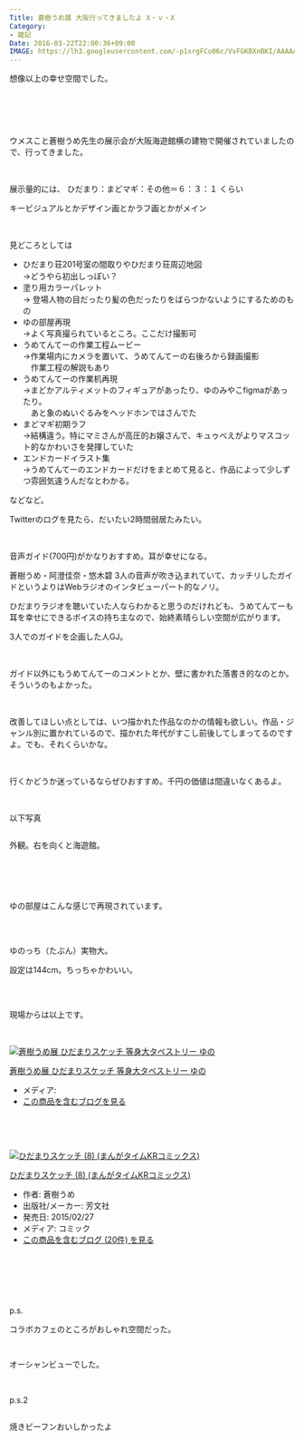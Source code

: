 ```yaml
---
Title: 蒼樹うめ展 大阪行ってきましたよ X・ｖ・X
Category:
- 雑記
Date: 2016-03-22T22:00:36+09:00
IMAGE: https://lh3.googleusercontent.com/-p1xrgFCo06c/VvFGKBXnBKI/AAAAAAAAPvI/qJ4y0EY1HfsntQXNsEhq5wZ6AtzHtrIVQ/s1024/IMG_20160322_221824.jpg
---
```


<p>想像以上の幸せ空間でした。</p>
<p><img class="magnifiable" src="https://lh3.googleusercontent.com/-p1xrgFCo06c/VvFGKBXnBKI/AAAAAAAAPvI/qJ4y0EY1HfsntQXNsEhq5wZ6AtzHtrIVQ/s1024/IMG_20160322_221824.jpg" alt="" /></p>
<p> </p>
<p> </p>
<p>ウメスこと蒼樹うめ先生の展示会が大阪海遊館横の建物で開催されていましたので、行ってきました。</p>
<p> </p>
<p>展示量的には、 ひだまり：まどマギ：その他＝６：３：１ くらい</p>
<p>キービジュアルとかデザイン画とかラフ画とかがメイン</p>
<p> </p>
<p>見どころとしては</p>
<ul>
<li><span style="line-height: 1.5;">ひだまり荘201号室の間取りやひだまり荘周辺地図<br />→どうやら初出しっぽい？</span></li>
<li><span style="line-height: 1.5;">塗り用カラーパレット<br />→ 登場人物の目だったり髪の色だったりをばらつかないようにするためのもの</span></li>
<li>ゆの部屋再現<br />→よく写真撮られているところ。ここだけ撮影可</li>
<li>うめてんてーの作業工程ムービー<br />→作業場内にカメラを置いて、うめてんてーの右後ろから録画撮影<br />　作業工程の解説もあり</li>
<li>うめてんてーの作業机再現<br />→まどかアルティメットのフィギュアがあったり、ゆのみやこfigmaがあったり。<br />　あと象のぬいぐるみをヘッドホンではさんでた</li>
<li>まどマギ初期ラフ<br />→結構違う。特にマミさんが高圧的お嬢さんで、キュゥべえがよりマスコット的なかわいさを発揮していた</li>
<li>エンドカードイラスト集<br />→うめてんてーのエンドカードだけをまとめて見ると、作品によって少しずつ雰囲気違うんだなとわかる。</li>
</ul>
<p>などなど。</p>
<p>Twitterのログを見たら、だいたい2時間弱居たみたい。</p>
<p> </p>
<p>音声ガイド(700円)がかなりおすすめ。耳が幸せになる。</p>
<p>蒼樹うめ・阿澄佳奈・悠木碧 3人の音声が吹き込まれていて、カッチリしたガイドというよりはWebラジオのインタビューパート的なノリ。</p>
<p>ひだまりラジオを聴いていた人ならわかると思うのだけれども、うめてんてーも耳を幸せにできるボイスの持ち主なので、始終素晴らしい空間が広がります。</p>
<p>3人でのガイドを企画した人GJ。</p>
<p> </p>
<p>ガイド以外にもうめてんてーのコメントとか、壁に書かれた落書き的なのとか。そういうのもよかった。</p>
<p> </p>
<p>改善してほしい点としては、いつ描かれた作品なのかの情報も欲しい。作品・ジャンル別に置かれているので、描かれた年代がすこし前後してしまってるのですよ。でも、それくらいかな。</p>
<p> </p>
<p>行くかどうか迷っているならぜひおすすめ。千円の価値は間違いなくあるよ。</p>
<p> </p>
<p>以下写真</p>
<p><img class="magnifiable" src="https://lh3.googleusercontent.com/-6FvhTR9Y5y0/VvD-RTX_yMI/AAAAAAAAPr0/XZ7vlH-LWGQilCzwfc92OFAt9nEmaGLGQ/s1024/IMG_20160322_131808.jpg" alt="" /></p>
<p>外観。右を向くと海遊館。</p>
<p> </p>
<p><img class="magnifiable" src="https://lh3.googleusercontent.com/-mQXQhF5GzhE/VvEeILvTVRI/AAAAAAAAPuI/Pp-TqrROiMEvxKd4Cj7L9whyeDSmXwR0A/s1024/IMG_20160322_141404.jpg" alt="" /></p>
<p><img class="magnifiable" src="https://lh3.googleusercontent.com/-sKyoKoLNnek/VvEeGaUdPTI/AAAAAAAAPuI/ATItV-Hz6KY2ZLaykprziSdUNAqas-_XA/s1024/IMG_20160322_141356.jpg" alt="" /></p>
<p><img class="magnifiable" src="https://lh3.googleusercontent.com/-KkSJszffFTc/VvEeOPqzgfI/AAAAAAAAPuI/6jBHJsHExYEgmMD6xRFtOWtC9ewHPDFqw/s1024/IMG_20160322_141542.jpg" alt="" /></p>
<p>ゆの部屋はこんな感じで再現されています。</p>
<p> </p>
<p><img class="magnifiable" src="https://lh3.googleusercontent.com/-scWWJa2e6hE/VvEeIwB4m-I/AAAAAAAAPuI/AEQfwBBwiQQNq4bnMNX6NEcVJ-tgt50Gw/s1024/IMG_20160322_141419.jpg" alt="" /></p>
<p>ゆのっち（たぶん）実物大。</p>
<p>設定は144cm。ちっちゃかわいい。</p>
<p> </p>
<p><img class="magnifiable" src="https://lh3.googleusercontent.com/-jSdzxPBG04k/VvE5qD1JPXI/AAAAAAAAPuw/g3Z9KU2OfeYUzYk2H_JoJerc5BvFOWOuA/s1024/IMG_20160322_212508.jpg" alt="" /></p>
<p>現場からは以上です。</p>
<p>  </p>
<div class="freezed">
<div class="hatena-asin-detail"><a href="http://www.amazon.co.jp/exec/obidos/ASIN/B0169N9STK/ab1025-22/"><img class="hatena-asin-detail-image" title="蒼樹うめ展 ひだまりスケッチ 等身大タペストリー ゆの" src="http://ecx.images-amazon.com/images/I/313UkJDDUDL._SL160_.jpg" alt="蒼樹うめ展 ひだまりスケッチ 等身大タペストリー ゆの" /></a>
<div class="hatena-asin-detail-info">
<p class="hatena-asin-detail-title"><a href="http://www.amazon.co.jp/exec/obidos/ASIN/B0169N9STK/ab1025-22/">蒼樹うめ展 ひだまりスケッチ 等身大タペストリー ゆの</a></p>
<ul>
<li><span class="hatena-asin-detail-label">メディア:</span></li>
<li><a href="http://d.hatena.ne.jp/asin/B0169N9STK/ab1025-22" target="_blank">この商品を含むブログを見る</a></li>
</ul>
</div>
<div class="hatena-asin-detail-foot"> </div>
</div>
</div>
<p> </p>
<div class="freezed">
<div class="hatena-asin-detail"><a href="http://www.amazon.co.jp/exec/obidos/ASIN/4832245295/ab1025-22/"><img class="hatena-asin-detail-image" title="ひだまりスケッチ (8) (まんがタイムKRコミックス)" src="http://ecx.images-amazon.com/images/I/51al3lRN-lL._SL160_.jpg" alt="ひだまりスケッチ (8) (まんがタイムKRコミックス)" /></a>
<div class="hatena-asin-detail-info">
<p class="hatena-asin-detail-title"><a href="http://www.amazon.co.jp/exec/obidos/ASIN/4832245295/ab1025-22/">ひだまりスケッチ (8) (まんがタイムKRコミックス)</a></p>
<ul>
<li><span class="hatena-asin-detail-label">作者:</span> 蒼樹うめ</li>
<li><span class="hatena-asin-detail-label">出版社/メーカー:</span> 芳文社</li>
<li><span class="hatena-asin-detail-label">発売日:</span> 2015/02/27</li>
<li><span class="hatena-asin-detail-label">メディア:</span> コミック</li>
<li><a href="http://d.hatena.ne.jp/asin/4832245295/ab1025-22" target="_blank">この商品を含むブログ (20件) を見る</a></li>
</ul>
</div>
<div class="hatena-asin-detail-foot"> </div>
</div>
</div>
<p> </p>
<p> </p>
<p>p.s.</p>
<p>コラボカフェのところがおしゃれ空間だった。</p>
<p><img class="magnifiable" src="https://lh3.googleusercontent.com/-U2QQraXvs-Y/VvEeSQBqTBI/AAAAAAAAPuI/ULenGi1oj0QLATfMwjbXyf-MvjVWdq4KA/s1024/IMG_20160322_151446.jpg" alt="" /></p>
<p><img class="magnifiable" src="https://lh3.googleusercontent.com/-OmtOBGaiHqw/VvEeW0eGuQI/AAAAAAAAPuQ/_NTlKwey4lMjP91SPnMHEwjBkrbMvoBiA/s1024/IMG_20160322_152813.jpg" alt="" /></p>
<p>オーシャンビューでした。</p>
<p> </p>
<p>p.s.2</p>
<p><img class="magnifiable" src="https://lh3.googleusercontent.com/-L_g9TEFaSAU/VvEeUFYx1gI/AAAAAAAAPuI/szjkrFrtVyMI_a5NorOFL3IAK3EwX1G6g/s1024/IMG_20160322_151816.jpg" alt="" /></p>
<p>焼きビーフンおいしかったよ</p>
<p> </p>

